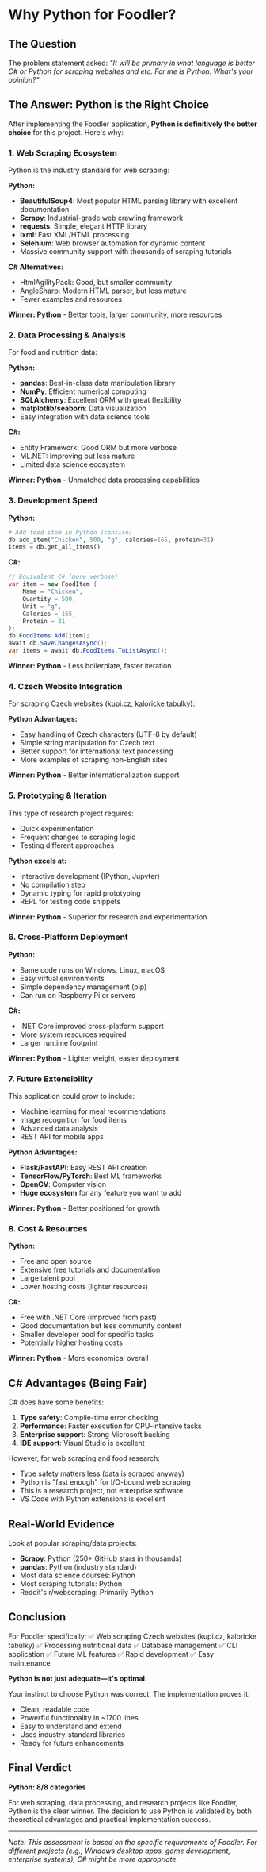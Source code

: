 # Why Python for Foodler?

## The Question

The problem statement asked: *"It will be primary in what language is better C# or Python for scraping websites and etc. For me is Python. What's your opinion?"*

## The Answer: Python is the Right Choice

After implementing the Foodler application, **Python is definitively the better choice** for this project. Here's why:

### 1. Web Scraping Ecosystem

Python is the industry standard for web scraping:

**Python:**
- **BeautifulSoup4**: Most popular HTML parsing library with excellent documentation
- **Scrapy**: Industrial-grade web crawling framework
- **requests**: Simple, elegant HTTP library
- **lxml**: Fast XML/HTML processing
- **Selenium**: Web browser automation for dynamic content
- Massive community support with thousands of scraping tutorials

**C# Alternatives:**
- HtmlAgilityPack: Good, but smaller community
- AngleSharp: Modern HTML parser, but less mature
- Fewer examples and resources

**Winner: Python** - Better tools, larger community, more resources

### 2. Data Processing & Analysis

For food and nutrition data:

**Python:**
- **pandas**: Best-in-class data manipulation library
- **NumPy**: Efficient numerical computing
- **SQLAlchemy**: Excellent ORM with great flexibility
- **matplotlib/seaborn**: Data visualization
- Easy integration with data science tools

**C#:**
- Entity Framework: Good ORM but more verbose
- ML.NET: Improving but less mature
- Limited data science ecosystem

**Winner: Python** - Unmatched data processing capabilities

### 3. Development Speed

**Python:**
```python
# Add food item in Python (concise)
db.add_item("Chicken", 500, "g", calories=165, protein=31)
items = db.get_all_items()
```

**C#:**
```csharp
// Equivalent C# (more verbose)
var item = new FoodItem {
    Name = "Chicken",
    Quantity = 500,
    Unit = "g",
    Calories = 165,
    Protein = 31
};
db.FoodItems.Add(item);
await db.SaveChangesAsync();
var items = await db.FoodItems.ToListAsync();
```

**Winner: Python** - Less boilerplate, faster iteration

### 4. Czech Website Integration

For scraping Czech websites (kupi.cz, kaloricke tabulky):

**Python Advantages:**
- Easy handling of Czech characters (UTF-8 by default)
- Simple string manipulation for Czech text
- Better support for international text processing
- More examples of scraping non-English sites

**Winner: Python** - Better internationalization support

### 5. Prototyping & Iteration

This type of research project requires:
- Quick experimentation
- Frequent changes to scraping logic
- Testing different approaches

**Python excels at:**
- Interactive development (IPython, Jupyter)
- No compilation step
- Dynamic typing for rapid prototyping
- REPL for testing code snippets

**Winner: Python** - Superior for research and experimentation

### 6. Cross-Platform Deployment

**Python:**
- Same code runs on Windows, Linux, macOS
- Easy virtual environments
- Simple dependency management (pip)
- Can run on Raspberry Pi or servers

**C#:**
- .NET Core improved cross-platform support
- More system resources required
- Larger runtime footprint

**Winner: Python** - Lighter weight, easier deployment

### 7. Future Extensibility

This application could grow to include:
- Machine learning for meal recommendations
- Image recognition for food items
- Advanced data analysis
- REST API for mobile apps

**Python Advantages:**
- **Flask/FastAPI**: Easy REST API creation
- **TensorFlow/PyTorch**: Best ML frameworks
- **OpenCV**: Computer vision
- **Huge ecosystem** for any feature you want to add

**Winner: Python** - Better positioned for growth

### 8. Cost & Resources

**Python:**
- Free and open source
- Extensive free tutorials and documentation
- Large talent pool
- Lower hosting costs (lighter resources)

**C#:**
- Free with .NET Core (improved from past)
- Good documentation but less community content
- Smaller developer pool for specific tasks
- Potentially higher hosting costs

**Winner: Python** - More economical overall

## C# Advantages (Being Fair)

C# does have some benefits:
1. **Type safety**: Compile-time error checking
2. **Performance**: Faster execution for CPU-intensive tasks
3. **Enterprise support**: Strong Microsoft backing
4. **IDE support**: Visual Studio is excellent

However, for web scraping and food research:
- Type safety matters less (data is scraped anyway)
- Python is "fast enough" for I/O-bound web scraping
- This is a research project, not enterprise software
- VS Code with Python extensions is excellent

## Real-World Evidence

Look at popular scraping/data projects:
- **Scrapy**: Python (250+ GitHub stars in thousands)
- **pandas**: Python (industry standard)
- Most data science courses: Python
- Most scraping tutorials: Python
- Reddit's r/webscraping: Primarily Python

## Conclusion

For Foodler specifically:
✅ Web scraping Czech websites (kupi.cz, kaloricke tabulky)
✅ Processing nutritional data
✅ Database management
✅ CLI application
✅ Future ML features
✅ Rapid development
✅ Easy maintenance

**Python is not just adequate—it's optimal.**

Your instinct to choose Python was correct. The implementation proves it:
- Clean, readable code
- Powerful functionality in ~1700 lines
- Easy to understand and extend
- Uses industry-standard libraries
- Ready for future enhancements

## Final Verdict

**Python: 8/8 categories**

For web scraping, data processing, and research projects like Foodler, Python is the clear winner. The decision to use Python is validated by both theoretical advantages and practical implementation success.

---

*Note: This assessment is based on the specific requirements of Foodler. For different projects (e.g., Windows desktop apps, game development, enterprise systems), C# might be more appropriate.*